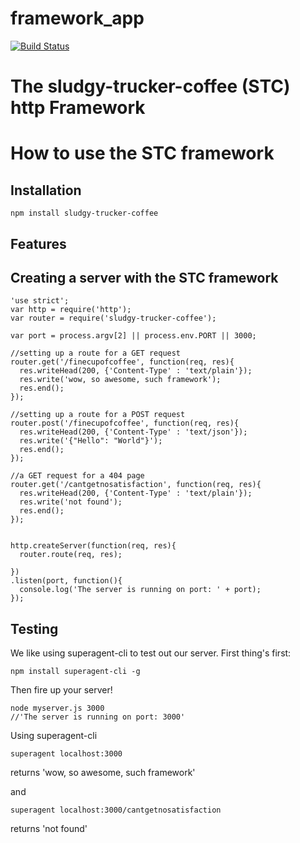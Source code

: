 # framework_app

[![Build Status](https://travis-ci.org/timcmiller/framework_app.svg)](https://travis-ci.org/timcmiller/framework_app)

<h1>The sludgy-trucker-coffee (STC) http Framework</h1>

How to use the STC framework
=====================
Installation
-------------
```npm install sludgy-trucker-coffee```

Features
-----------


Creating a server with the STC framework
--------------------
```
'use strict';
var http = require('http');
var router = require('sludgy-trucker-coffee');

var port = process.argv[2] || process.env.PORT || 3000;

//setting up a route for a GET request
router.get('/finecupofcoffee', function(req, res){
  res.writeHead(200, {'Content-Type' : 'text/plain'});
  res.write('wow, so awesome, such framework');
  res.end();
});

//setting up a route for a POST request
router.post('/finecupofcoffee', function(req, res){
  res.writeHead(200, {'Content-Type' : 'text/json'});
  res.write('{"Hello": "World"}');
  res.end();
});

//a GET request for a 404 page
router.get('/cantgetnosatisfaction', function(req, res){
  res.writeHead(200, {'Content-Type' : 'text/plain'});
  res.write('not found');
  res.end();
});


http.createServer(function(req, res){
  router.route(req, res);

})
.listen(port, function(){
  console.log('The server is running on port: ' + port);
});

```

Testing
-------
We like using superagent-cli to test out our server. First thing's first:
```
npm install superagent-cli -g
```
Then fire up your server!
```
node myserver.js 3000
//'The server is running on port: 3000'
```

Using superagent-cli
```
superagent localhost:3000
```
returns 'wow, so awesome, such framework'

and
```
superagent localhost:3000/cantgetnosatisfaction
```
returns 'not found'
